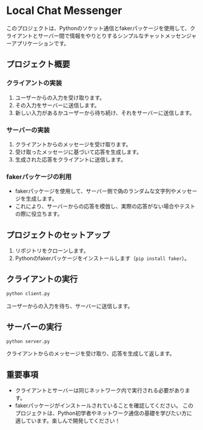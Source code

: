 # Local Chat Messenger

このプロジェクトは、Pythonのソケット通信とfakerパッケージを使用して、クライアントとサーバー間で情報をやりとりするシンプルなチャットメッセンジャーアプリケーションです。

## プロジェクト概要

### クライアントの実装

1. ユーザーからの入力を受け取ります。
2. その入力をサーバーに送信します。
3. 新しい入力があるかユーザーから待ち続け、それをサーバーに送信します。

### サーバーの実装

1. クライアントからのメッセージを受け取ります。
2. 受け取ったメッセージに基づいて応答を生成します。
3. 生成された応答をクライアントに送信します。

### fakerパッケージの利用

- fakerパッケージを使用して、サーバー側で偽のランダムな文字列やメッセージを生成します。
- これにより、サーバーからの応答を模倣し、実際の応答がない場合やテストの際に役立ちます。

## プロジェクトのセットアップ

1. リポジトリをクローンします。
2. Pythonのfakerパッケージをインストールします（`pip install faker`）。

## クライアントの実行

```bash
python client.py
```

ユーザーからの入力を待ち、サーバーに送信します。

## サーバーの実行
```bash
python server.py
```

クライアントからのメッセージを受け取り、応答を生成して返します。

## 重要事項
- クライアントとサーバーは同じネットワーク内で実行される必要があります。
- fakerパッケージがインストールされていることを確認してください。
このプロジェクトは、Python初学者やネットワーク通信の基礎を学びたい方に適しています。楽しんで開発してください！
